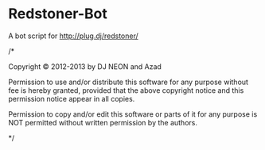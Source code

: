 Redstoner-Bot
=============

A bot script for http://plug.dj/redstoner/

/*

Copyright © 2012-2013 by DJ NEON and Azad

Permission to use and/or distribute this software for any purpose without fee is hereby granted,
provided that the above copyright notice and this permission notice appear in all copies.

Permission to copy and/or edit this software or parts of it for any purpose is NOT permitted
without written permission by the authors.

*/
